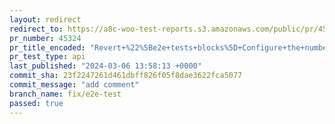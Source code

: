 ```yaml
---
layout: redirect
redirect_to: https://a8c-woo-test-reports.s3.amazonaws.com/public/pr/45324/api/index.html
pr_number: 45324
pr_title_encoded: "Revert+%22%5Be2e+tests+blocks%5D+Configure+the+number+of+shards+for+each+ma%E2%80%A6"
pr_test_type: api
last_published: "2024-03-06 13:58:13 +0000"
commit_sha: 23f2247261d461dbff826f05f8dae3622fca5077
commit_message: "add comment"
branch_name: fix/e2e-test
passed: true
---
```

